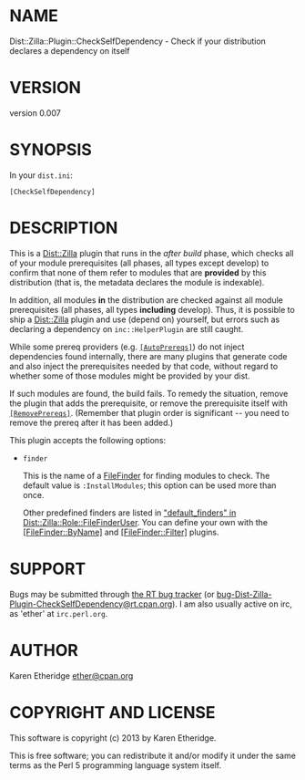 # NAME

Dist::Zilla::Plugin::CheckSelfDependency - Check if your distribution declares a dependency on itself

# VERSION

version 0.007

# SYNOPSIS

In your `dist.ini`:

    [CheckSelfDependency]

# DESCRIPTION

This is a [Dist::Zilla](https://metacpan.org/pod/Dist::Zilla) plugin that runs in the _after build_ phase, which
checks all of your module prerequisites (all phases, all types except develop) to confirm
that none of them refer to modules that are __provided__ by this distribution
(that is, the metadata declares the module is indexable).

In addition, all modules __in__ the distribution are checked against all module
prerequisites (all phases, all types __including__ develop). Thus, it is
possible to ship a [Dist::Zilla](https://metacpan.org/pod/Dist::Zilla) plugin and use (depend on) yourself, but
errors such as declaring a dependency on `inc::HelperPlugin` are still caught.

While some prereq providers (e.g. [`[AutoPrereqs]`](https://metacpan.org/pod/Dist::Zilla::Plugin::AutoPrereqs))
do not inject dependencies found internally, there are many plugins that
generate code and also inject the prerequisites needed by that code, without
regard to whether some of those modules might be provided by your dist.

If such modules are found, the build fails.  To remedy the situation, remove
the plugin that adds the prerequisite, or remove the prerequisite itself with
[`[RemovePrereqs]`](https://metacpan.org/pod/Dist::Zilla::Plugin::RemovePrereqs). (Remember that
plugin order is significant -- you need to remove the prereq after it has been
added.)

This plugin accepts the following options:

- `finder`

    This is the name of a [FileFinder](https://metacpan.org/pod/Dist::Zilla::Role::FileFinder) for finding
    modules to check.  The default value is `:InstallModules`; this option can be
    used more than once.

    Other predefined finders are listed in
    ["default\_finders" in Dist::Zilla::Role::FileFinderUser](https://metacpan.org/pod/Dist::Zilla::Role::FileFinderUser#default_finders).
    You can define your own with the
    [\[FileFinder::ByName\]](https://metacpan.org/pod/Dist::Zilla::Plugin::FileFinder::ByName) and
    [\[FileFinder::Filter\]](https://metacpan.org/pod/Dist::Zilla::Plugin::FileFinder::Filter) plugins.

# SUPPORT

Bugs may be submitted through [the RT bug tracker](https://rt.cpan.org/Public/Dist/Display.html?Name=Dist-Zilla-Plugin-CheckSelfDependency)
(or [bug-Dist-Zilla-Plugin-CheckSelfDependency@rt.cpan.org](mailto:bug-Dist-Zilla-Plugin-CheckSelfDependency@rt.cpan.org)).
I am also usually active on irc, as 'ether' at `irc.perl.org`.

# AUTHOR

Karen Etheridge <ether@cpan.org>

# COPYRIGHT AND LICENSE

This software is copyright (c) 2013 by Karen Etheridge.

This is free software; you can redistribute it and/or modify it under
the same terms as the Perl 5 programming language system itself.
